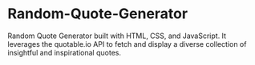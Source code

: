 # Random-Quote-Generator
Random Quote Generator built with HTML, CSS, and JavaScript. It leverages the quotable.io API to fetch and display a diverse collection of insightful and inspirational quotes.
